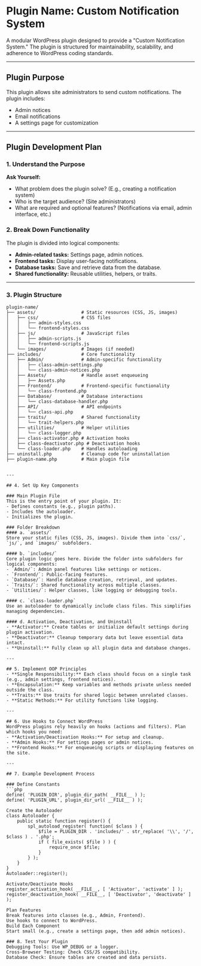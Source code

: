 # Plugin Name: Custom Notification System

A modular WordPress plugin designed to provide a "Custom Notification System." The plugin is structured for maintainability, scalability, and adherence to WordPress coding standards.

---

## Plugin Purpose

This plugin allows site administrators to send custom notifications. The plugin includes:
- Admin notices
- Email notifications
- A settings page for customization

---

## Plugin Development Plan

### 1. Understand the Purpose
**Ask Yourself:**
- What problem does the plugin solve? (E.g., creating a notification system)
- Who is the target audience? (Site administrators)
- What are required and optional features? (Notifications via email, admin interface, etc.)

### 2. Break Down Functionality
The plugin is divided into logical components:
- **Admin-related tasks:** Settings page, admin notices.
- **Frontend tasks:** Display user-facing notifications.
- **Database tasks:** Save and retrieve data from the database.
- **Shared functionality:** Reusable utilities, helpers, or traits.

---

### 3. Plugin Structure

```plaintext
plugin-name/
├── assets/                 # Static resources (CSS, JS, images)
│   ├── css/                # CSS files
│   │   ├── admin-styles.css
│   │   └── frontend-styles.css
│   ├── js/                 # JavaScript files
│   │   ├── admin-scripts.js
│   │   └── frontend-scripts.js
│   └── images/             # Images (if needed)
├── includes/               # Core functionality
│   ├── Admin/              # Admin-specific functionality
│   │   ├── class-admin-settings.php
│   │   └── class-admin-notices.php
│   ├── Assets/             # Handle asset enqueueing
│   │   ├── Assets.php
│   ├── Frontend/           # Frontend-specific functionality
│   │   └── class-frontend.php
│   ├── Database/           # Database interactions
│   │   └── class-database-handler.php
│   ├── API/                # API endpoints
│   │   └── class-api.php
│   ├── traits/             # Shared functionality
│   │   └── trait-helpers.php
│   ├── utilities/          # Helper utilities
│   │   └── class-logger.php
│   ├── class-activator.php # Activation hooks
│   ├── class-deactivator.php # Deactivation hooks
│   └── class-loader.php    # Handles autoloading
├── uninstall.php           # Cleanup code for uninstallation
├── plugin-name.php         # Main plugin file


---

## 4. Set Up Key Components

### Main Plugin File
This is the entry point of your plugin. It:
- Defines constants (e.g., plugin paths).
- Includes the autoloader.
- Initializes the plugin.

### Folder Breakdown
#### a. `assets/`
Store your static files (CSS, JS, images). Divide them into `css/`, `js/`, and `images/` subfolders.

#### b. `includes/`
Core plugin logic goes here. Divide the folder into subfolders for logical components:
- `Admin/`: Admin panel features like settings or notices.
- `Frontend/`: Public-facing features.
- `Database/`: Handle database creation, retrieval, and updates.
- `Traits/`: Shared functionality across multiple classes.
- `Utilities/`: Helper classes, like logging or debugging tools.

#### c. `class-loader.php`
Use an autoloader to dynamically include class files. This simplifies managing dependencies.

#### d. Activation, Deactivation, and Uninstall
- **Activator:** Create tables or initialize default settings during plugin activation.
- **Deactivator:** Cleanup temporary data but leave essential data intact.
- **Uninstall:** Fully clean up all plugin data and database changes.

---

## 5. Implement OOP Principles
- **Single Responsibility:** Each class should focus on a single task (e.g., admin settings, frontend notices).
- **Encapsulation:** Keep variables and methods private unless needed outside the class.
- **Traits:** Use traits for shared logic between unrelated classes.
- **Static Methods:** For utility functions like logging.

---

## 6. Use Hooks to Connect WordPress
WordPress plugins rely heavily on hooks (actions and filters). Plan which hooks you need:
- **Activation/Deactivation Hooks:** For setup and cleanup.
- **Admin Hooks:** For settings pages or admin notices.
- **Frontend Hooks:** For enqueueing scripts or displaying features on the site.

---

## 7. Example Development Process

### Define Constants
```php
define( 'PLUGIN_DIR', plugin_dir_path( __FILE__ ) );
define( 'PLUGIN_URL', plugin_dir_url( __FILE__ ) );

Create the Autoloader
class Autoloader {
    public static function register() {
        spl_autoload_register( function( $class ) {
            $file = PLUGIN_DIR . 'includes/' . str_replace( '\\', '/', $class ) . '.php';
            if ( file_exists( $file ) ) {
                require_once $file;
            }
        } );
    }
}
Autoloader::register();

Activate/Deactivate Hooks
register_activation_hook( __FILE__, [ 'Activator', 'activate' ] );
register_deactivation_hook( __FILE__, [ 'Deactivator', 'deactivate' ] );

Plan Features
Break features into classes (e.g., Admin, Frontend).
Use hooks to connect to WordPress.
Build Each Component
Start small (e.g., create a settings page, then add admin notices).

### 8. Test Your Plugin
Debugging Tools: Use WP_DEBUG or a logger.
Cross-Browser Testing: Check CSS/JS compatibility.
Database Check: Ensure tables are created and data persists.
